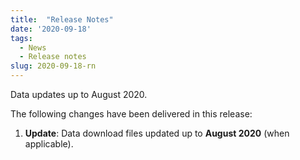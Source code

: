 ```yaml
---
title:  "Release Notes"
date: '2020-09-18'
tags:
  - News
  - Release notes
slug: 2020-09-18-rn
---
```


Data updates up to August 2020.

<!--more-->
The following changes have been delivered in this release:

1. **Update**: Data download files updated up to **August 2020** (when applicable).
